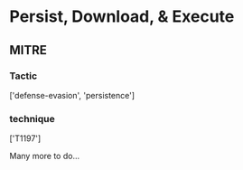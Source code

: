 # Persist, Download, & Execute

## MITRE

### Tactic
['defense-evasion', 'persistence']

### technique
['T1197']

Many more to do...

